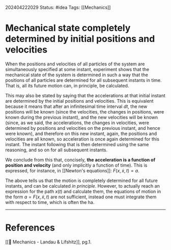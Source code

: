 202404222029
Status: #idea
Tags: [[Mechanics]]

# Mechanical state completely determined by initial positions and velocities

When the positions and velocities of all particles of the system are simultaneously specified at some instant, experiment shows that the mechanical state of the system is determined in such a way that the positions of all particles are determined for all subsequent instants in time. That is, all its future motion can, in principle, be calculated.

This may also be stated by saying that the accelerations at that initial instant are determined by the initial positions and velocities. This is equivalent because it means that after an infinitesimal time interval $dt$, the new positions will be known (since the velocities, the changes in positions, were known during the previous instant), and the new velocities will be known (since, as we said, the accelerations, the changes in velocities, were determined by positions and velocities on the previous instant, and hence were known), and therefore on this new instant, again, the positions and velocities are all known, so acceleration is once again determined for this instant. The instant following that is then determined using the same reasoning, and so on for all subsequent instants.

We conclude from this that, concisely, **the acceleration is a function of position and velocity** (and only implicitly a function of time). This is expressed, for instance, in [[Newton's equations]]: $F(x,\dot x, t) = a$.

The above tells us that the motion is completely determined for all future instants, and can be calculated *in principle*. However, to actually reach an expression for the path $x(t)$ and calculate them, the equations of motion in the form $a = F(x, \dot x, t)$ are not sufficient, instead one must integrate them with respect to time, which is often the ha. 

___
# References
[[📕 Mechanics - Landau & Lifshitz]], pg.1.